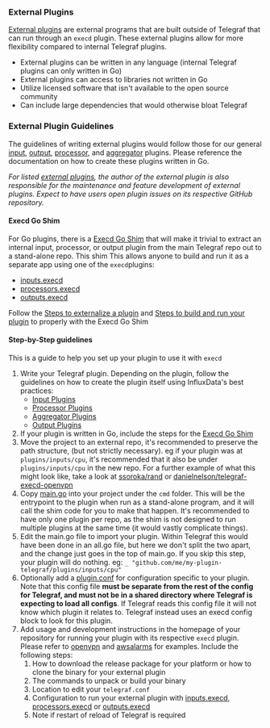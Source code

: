 ### External Plugins

[External plugins](/EXTERNAL_PLUGINS.md) are external programs that are built outside 
of Telegraf that can run through an `execd` plugin. These external plugins allow for 
more flexibility compared to internal Telegraf plugins.  

- External plugins can be written in any language (internal Telegraf plugins can only written in Go)
- External plugins can access to libraries not written in Go
- Utilize licensed software that isn't available to the open source community
- Can include large dependencies that would otherwise bloat Telegraf

### External Plugin Guidelines
The guidelines of writing external plugins would follow those for our general [input](docs/INPUTS.md), 
[output](docs/OUTPUTS.md), [processor](docs/PROCESSORS.md), and [aggregator](docs/AGGREGATOR.md) plugins. 
Please reference the documentation on how to create these plugins written in Go.

_For listed [external plugins](/EXTERNAL_PLUGINS.md), the author of the external plugin is also responsible for the maintenance 
and feature development of external plugins. Expect to have users open plugin issues on its respective GitHub repository._

#### Execd Go Shim
For Go plugins, there is a [Execd Go Shim](plugins/common/shim) that will make it trivial to extract an internal input, processor, or output plugin from the main Telegraf repo out to a stand-alone repo.  This shim This allows anyone to build and run it as a separate app using one of the `execd`plugins:
- [inputs.execd](/plugins/inputs/execd)
- [processors.execd](/plugins/processors/execd)
- [outputs.execd](/plugins/outputs/execd)

Follow the [Steps to externalize a plugin](plugins/common/shim#steps-to-externalize-a-plugin) and [Steps to build and run your plugin](plugins/common/shim#steps-to-build-and-run-your-plugin) to properly with the Execd Go Shim

#### Step-by-Step guidelines
This is a guide to help you set up your plugin to use it with `execd`
1. Write your Telegraf plugin.  Depending on the plugin, follow the guidelines on how to create the plugin itself using InfluxData's best practices:
   - [Input Plugins](/docs/INPUTS.md)
   - [Processor Plugins](/docs/PROCESSORS.md)
   - [Aggregator Plugins](/docs/AGGREGATORS.md)
   - [Output Plugins](docs/OUTPUTS.md)
2. If your plugin is written in Go, include the steps for the [Execd Go Shim](plugins/common/shim#steps-to-build-and-run-your-plugin)
  1. Move the project to an external repo, it's recommended to preserve the path
  structure, (but not strictly necessary). eg if your plugin was at
  `plugins/inputs/cpu`, it's recommended that it also be under `plugins/inputs/cpu`
  in the new repo. For a further example of what this might look like, take a
  look at [ssoroka/rand](https://github.com/ssoroka/rand) or
  [danielnelson/telegraf-execd-openvpn](https://github.com/danielnelson//telegraf-execd-openvpn)
  1. Copy [main.go](./example/cmd/main.go) into your project under the `cmd` folder.
  This will be the entrypoint to the plugin when run as a stand-alone program, and
  it will call the shim code for you to make that happen. It's recommended to
  have only one plugin per repo, as the shim is not designed to run multiple
  plugins at the same time (it would vastly complicate things).
  1. Edit the main.go file to import your plugin. Within Telegraf this would have
  been done in an all.go file, but here we don't split the two apart, and the change
  just goes in the top of main.go. If you skip this step, your plugin will do nothing.
  eg: `_ "github.com/me/my-plugin-telegraf/plugins/inputs/cpu"`
  1. Optionally add a [plugin.conf](./example/cmd/plugin.conf) for configuration
  specific to your plugin. Note that this config file **must be separate from the
  rest of the config for Telegraf, and must not be in a shared directory where
  Telegraf is expecting to load all configs**. If Telegraf reads this config file
  it will not know which plugin it relates to. Telegraf instead uses an execd config
  block to look for this plugin. 
  1. Add usage and development instructions in the homepage of your repository for running 
  your plugin with its respective `execd` plugin. Please refer to 
  [openvpn](/danielnelson/telegraf-execd-openvpn#usage) and [awsalarms](/vipinvkmenon/awsalarms#installation) 
  for examples. Include the following steps:
     1. How to download the release package for your platform or how to clone the binary for your external plugin
     1. The commands to unpack or build your binary
     1. Location to edit your `telegraf.conf`
     1. Configuration to run your external plugin with [inputs.execd](/plugins/inputs/execd), 
     [processors.execd](/plugins/processors/execd) or [outputs.execd](/plugins/outputs/execd)
     1. Note if restart of reload of Telegraf is required
     
     
     
 





